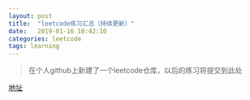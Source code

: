 ```yaml
---
layout: post
title:  "leetcode练习汇总（持续更新）"
date:   2019-01-16 10:42:10
categories: leetcode
tags: learning 
---
```



>在个人github上新建了一个leetcode仓库，以后的练习将提交到此处


[地址](https://github.com/csxiaoshang/leetcode)
